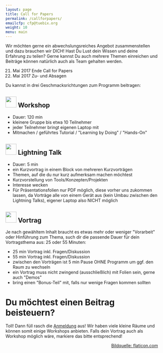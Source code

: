 ```yaml
---
layout: page
title: Call for Papers
permalink: /callforpapers/
emailcfp: cfp@tuebix.org
weight: 10
menu: main
---
```



Wir möchten gerne ein abwechslungsreiches Angebot zusammenstellen und dazu brauchen wir DICH!
Hast Du Lust dein Wissen und deine Erfahrung zu teilen?
Gerne kannst Du auch mehrere Themen einreichen und Beitr&auml;ge k&ouml;nnen natürlich auch als Team gehalten werden.

21. Mai 2017 Ende Call for Papers
28. Mai 2017 Zu- und Absagen

Du kannst in drei Geschmacksrichtungen zum Programm beitragen:

<h2><span><img height="36" width="36" src="../images/workshop.svg"></span> Workshop</h2>

  * Dauer: 120 min
  * kleinere Gruppe bis etwa 10 Teilnehmer
  * jeder Teilnehmer bringt eigenen Laptop mit
  * Mitmachen / geführtes Tutorial / "Learning by Doing" / "Hands-On" 

<h2><span><img height="36" width="36" src="../images/lightning.svg"></span> Lightning Talk</h2>

  * Dauer: 5 min
  * ein Kurzvortrag in einem Block von mehreren Kurzvorträgen
  * Themen, auf die du nur kurz aufmerksam machen möchtest
  * Kurzvorstellung von Tools/Konzepten/Projekten
  * Interesse wecken
  * Für Präsentationsfolien nur PDF möglich, diese vorher uns zukommen lassen, da Vorträge alle von einem Gerät aus (kein Umbau zwischen den Lightning Talks), eigener Laptop also NICHT möglich

<h2><span><img height="36" width="36" src="../images/talk.svg"></span> Vortrag</h2>

  Je nach gewähltem Inhalt braucht es etwas mehr oder weniger "Vorarbeit" oder Hinführung zum Thema, such dir die passende Dauer für dein Vortragsthema aus: 25 oder 55 Minuten:

  * 25 min Vortrag inkl. Fragen/Diskussion
  * 55 min Vortrag inkl. Fragen/Diskussion
  * zwischen den Vorträgen ist 5 min Pause OHNE Programm um ggf. den Raum zu wechseln
  * ein Vortrag muss nicht zwingend (ausschließlich) mit Folien sein, gerne auch "Demos"
  * bring einen "Bonus-Teil" mit, falls nur wenige Fragen kommen sollten

# Du möchtest einen Beitrag beisteuern?

Toll! Dann füll rasch die <a href="https://cfp.tuebix.org" target="_blank">Anmeldung</a> aus! 
Wir haben viele kleine Räume und können somit einige Workshops anbieten. Falls dein Vortrag auch als Workshop möglich wäre, markiere das bitte entsprechend!

<p style="text-align: right;"><a href="http://www.flaticon.com" target="_blank">Bildquelle: flaticon.com</a></p>


